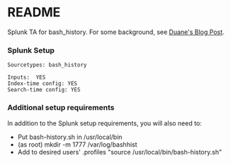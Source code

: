 # README #

Splunk TA for bash_history.  For some background, see [Duane's Blog Post](http://duanewaddle.com/splunking-bash-history/).

### Splunk Setup ###

	Sourcetypes: bash_history

	Inputs:  YES
	Index-time config: YES	
	Search-time config: YES	

### Additional setup requirements  ###

In addition to the Splunk setup requirements, you will also need to:

* Put bash-history.sh in /usr/local/bin
* (as root) mkdir -m 1777 /var/log/bashhist
* Add to desired users' .profiles  "source /usr/local/bin/bash-history.sh"

